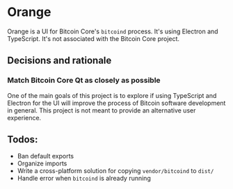 # Orange

Orange is a UI for Bitcoin Core's `bitcoind` process. It's using Electron and TypeScript. It's not associated with the Bitcoin Core project.

## Decisions and rationale

### Match Bitcoin Core Qt as closely as possible

One of the main goals of this project is to explore if using TypeScript and Electron for the UI will improve the process of Bitcoin software development in general. This project is not meant to provide an alternative user experience.

## Todos:

- Ban default exports
- Organize imports
- Write a cross-platform solution for copying `vendor/bitcoind` to `dist/`
- Handle error when `bitcoind` is already running
